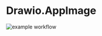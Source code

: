 # Drawio.AppImage

![example workflow](https://github.com/nx-appbuild-hub/Drawio.AppImage//actions/workflows/makefile.yml/badge.svg)
